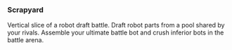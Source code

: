 ### Scrapyard

Vertical slice of a robot draft battle. 
Draft robot parts from a pool shared by your rivals. 
Assemble your ultimate battle bot and crush inferior bots in the battle arena.

